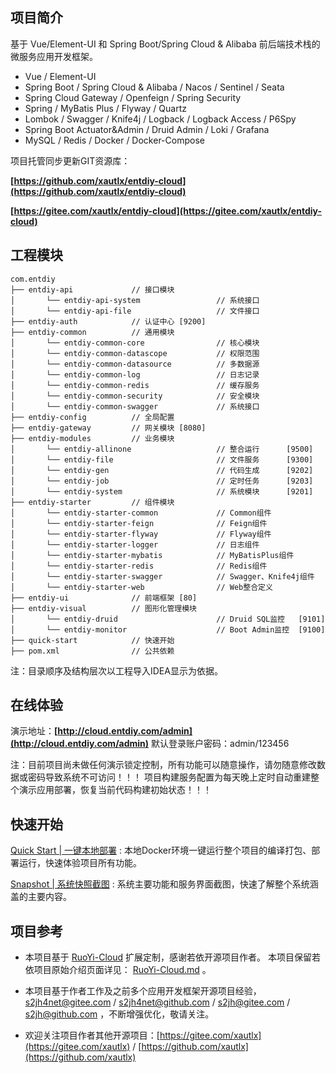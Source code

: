 ## 项目简介

基于 Vue/Element-UI 和 Spring Boot/Spring Cloud & Alibaba 前后端技术栈的微服务应用开发框架。

* Vue / Element-UI
* Spring Boot / Spring Cloud & Alibaba / Nacos / Sentinel / Seata
* Spring Cloud Gateway / Openfeign / Spring Security
* Spring / MyBatis Plus / Flyway / Quartz
* Lombok / Swagger / Knife4j / Logback / Logback Access / P6Spy
* Spring Boot Actuator&Admin / Druid Admin / Loki / Grafana
* MySQL / Redis / Docker / Docker-Compose

项目托管同步更新GIT资源库：

**[https://github.com/xautlx/entdiy-cloud](https://github.com/xautlx/entdiy-cloud)**

**[https://gitee.com/xautlx/entdiy-cloud](https://gitee.com/xautlx/entdiy-cloud)**

## 工程模块

~~~
com.entdiy 
├── entdiy-api             // 接口模块
│       └── entdiy-api-system                 // 系统接口
│       └── entdiy-api-file                   // 文件接口
├── entdiy-auth            // 认证中心 [9200]
├── entdiy-common          // 通用模块
│       └── entdiy-common-core                // 核心模块
│       └── entdiy-common-datascope           // 权限范围
│       └── entdiy-common-datasource          // 多数据源
│       └── entdiy-common-log                 // 日志记录
│       └── entdiy-common-redis               // 缓存服务
│       └── entdiy-common-security            // 安全模块
│       └── entdiy-common-swagger             // 系统接口
├── entdiy-config          // 全局配置
├── entdiy-gateway         // 网关模块 [8080]
├── entdiy-modules         // 业务模块
│       └── entdiy-allinone                   // 整合运行      [9500]
│       └── entdiy-file                       // 文件服务      [9300]
│       └── entdiy-gen                        // 代码生成      [9202]
│       └── entdiy-job                        // 定时任务      [9203]
│       └── entdiy-system                     // 系统模块      [9201]
├── entdiy-starter         // 组件模块
│       └── entdiy-starter-common             // Common组件
│       └── entdiy-starter-feign              // Feign组件
│       └── entdiy-starter-flyway             // Flyway组件
│       └── entdiy-starter-logger             // 日志组件
│       └── entdiy-starter-mybatis            // MyBatisPlus组件
│       └── entdiy-starter-redis              // Redis组件
│       └── entdiy-starter-swagger            // Swagger、Knife4j组件
│       └── entdiy-starter-web                // Web整合定义
├── entdiy-ui              // 前端框架 [80]
├── entdiy-visual          // 图形化管理模块
│       └── entdiy-druid                      // Druid SQL监控   [9101]
│       └── entdiy-monitor                    // Boot Admin监控  [9100]
├── quick-start            // 快速开始
├── pom.xml                // 公共依赖
~~~

注：目录顺序及结构层次以工程导入IDEA显示为依据。

## 在线体验

演示地址：**[http://cloud.entdiy.com/admin](http://cloud.entdiy.com/admin)** 默认登录账户密码：admin/123456

注：目前项目尚未做任何演示锁定控制，所有功能可以随意操作，请勿随意修改数据或密码导致系统不可访问！！！
项目构建服务配置为每天晚上定时自动重建整个演示应用部署，恢复当前代码构建初始状态！！！

## 快速开始

[Quick Start | 一键本地部署](https://gitee.com/xautlx/entdiy-cloud/blob/master/quick-start/README.md) : 本地Docker环境一键运行整个项目的编译打包、部署运行，快速体验项目所有功能。

[Snapshot | 系统快照截图](https://gitee.com/xautlx/entdiy-cloud/blob/master/quick-start/Snapshot.md) : 系统主要功能和服务界面截图，快速了解整个系统涵盖的主要内容。

## 项目参考

* 本项目基于 [RuoYi-Cloud](https://gitee.com/y_project/RuoYi-Cloud) 扩展定制，感谢若依开源项目作者。
本项目保留若依项目原始介绍页面详见： [RuoYi-Cloud.md](https://gitee.com/xautlx/entdiy-cloud/blob/master/RuoYi-Cloud.md) 。

* 本项目基于作者工作及之前多个应用开发框架开源项目经验，
 [s2jh4net@gitee.com](https://gitee.com/xautlx/s2jh4net)  / 
 [s2jh4net@github.com](https://github.com/xautlx/s2jh4net) / 
 [s2jh@gitee.com](https://gitee.com/xautlx/s2jh)  / 
 [s2jh@github.com](https://github.com/xautlx/s2jh) ，不断增强优化，敬请关注。
 
* 欢迎关注项目作者其他开源项目：[https://gitee.com/xautlx](https://gitee.com/xautlx) / [https://github.com/xautlx](https://github.com/xautlx) 


